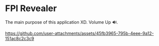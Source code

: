 # FPl Revealer

The main purpose of this application XD.
Volume Up 🔊.

https://github.com/user-attachments/assets/45fb3965-795b-4eee-9a12-151ac8c2c3c9
